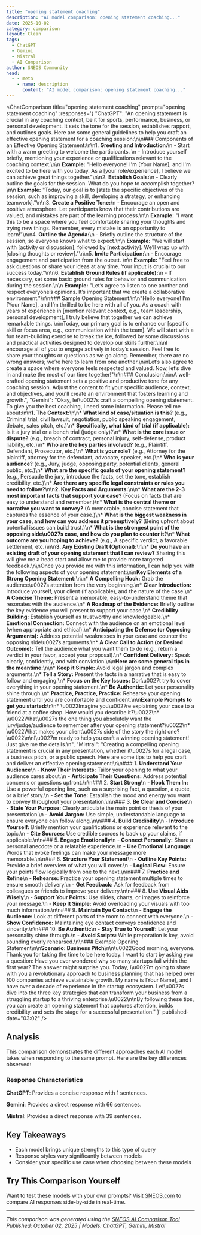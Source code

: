 ```yaml
---
title: "opening statement coaching"
description: "AI model comparison: opening statement coaching..."
date: 2025-10-02
category: comparison
layout: Clean
tags:
  - ChatGPT
  - Gemini
  - Mistral
  - AI Comparison
author: SNEOS Community
head:
  - - meta
    - name: description
      content: "AI model comparison: opening statement coaching..."
---
```


<ChatComparison
  title="opening statement coaching"
  prompt="opening statement coaching"
  :responses='{
    "ChatGPT": "An opening statement is crucial in any coaching context, be it for sports, performance, business, or personal development. It sets the tone for the session, establishes rapport, and outlines goals. Here are some general guidelines to help you craft an effective opening statement for a coaching session:\n\n### Components of an Effective Opening Statement:\n\n1. **Greeting and Introduction:**\n   - Start with a warm greeting to welcome the participants. \n   - Introduce yourself briefly, mentioning your experience or qualifications relevant to the coaching context.\n\n   **Example:** \"Hello everyone! I'm [Your Name], and I'm excited to be here with you today. As a [your role/experience], I believe we can achieve great things together.\"\n\n2. **Establish Goals:**\n   - Clearly outline the goals for the session. What do you hope to accomplish together? \n\n   **Example:** \"Today, our goal is to [state the specific objectives of the session, such as improving a skill, developing a strategy, or enhancing teamwork].\"\n\n3. **Create a Positive Tone:**\n   - Encourage an open and positive atmosphere. Let participants know that their contributions are valued, and mistakes are part of the learning process.\n\n   **Example:** \"I want this to be a space where you feel comfortable sharing your thoughts and trying new things. Remember, every mistake is an opportunity to learn!\"\n\n4. **Outline the Agenda:**\n   - Briefly outline the structure of the session, so everyone knows what to expect.\n\n   **Example:** \"We will start with [activity or discussion], followed by [next activity]. We’ll wrap up with [closing thoughts or review].\"\n\n5. **Invite Participation:**\n   - Encourage engagement and participation from the outset. \n\n   **Example:** \"Feel free to ask questions or share your ideas at any time. Your input is crucial to our success today.\"\n\n6. **Establish Ground Rules (if applicable):**\n   - If necessary, set some basic ground rules for behavior and communication during the session.\n\n   **Example:** \"Let’s agree to listen to one another and respect everyone’s opinions. It’s important that we create a collaborative environment.\"\n\n### Sample Opening Statement:\n\n\"Hello everyone! I’m [Your Name], and I’m thrilled to be here with all of you. As a coach with years of experience in [mention relevant context, e.g., team leadership, personal development], I truly believe that together we can achieve remarkable things. \n\nToday, our primary goal is to enhance our [specific skill or focus area, e.g., communication within the team]. We will start with a fun team-building exercise to break the ice, followed by some discussions and practical activities designed to develop our skills further.\n\nI encourage all of you to engage actively in today’s session. Feel free to share your thoughts or questions as we go along. Remember, there are no wrong answers; we’re here to learn from one another.\n\nLet’s also agree to create a space where everyone feels respected and valued. Now, let’s dive in and make the most of our time together!\"\n\n### Conclusion:\n\nA well-crafted opening statement sets a positive and productive tone for any coaching session. Adjust the content to fit your specific audience, context, and objectives, and you'll create an environment that fosters learning and growth.",
    "Gemini": "Okay, let\u0027s craft a compelling opening statement. To give you the best coaching, I need some information. Please tell me about:\n\n**1. The Context:**\n\n*   **What kind of case/situation is this?** (e.g., Criminal trial, civil lawsuit, negotiation, public speaking engagement, debate, sales pitch, etc.)\n*   **Specifically, what kind of trial (if applicable):** Is it a jury trial or a bench trial (judge only)?\n*   **What is the core issue or dispute?** (e.g., breach of contract, personal injury, self-defense, product liability, etc.)\n*   **Who are the key parties involved?** (e.g., Plaintiff, Defendant, Prosecutor, etc.)\n*   **What is your role?** (e.g., Attorney for the plaintiff, attorney for the defendant, advocate, speaker, etc.)\n*   **Who is your audience?** (e.g., Jury, judge, opposing party, potential clients, general public, etc.)\n*   **What are the specific goals of your opening statement?** (e.g., Persuade the jury, introduce the facts, set the tone, establish credibility, etc.)\n*   **Are there any specific legal constraints or rules you need to follow?**\n\n**2. Key Facts and Arguments:**\n\n*   **What are the 2-3 most important facts that support your case?** (Focus on facts that are easy to understand and remember.)\n*   **What is the central theme or narrative you want to convey?** (A memorable, concise statement that captures the essence of your case.)\n*   **What is the biggest weakness in your case, and how can you address it preemptively?** (Being upfront about potential issues can build trust.)\n*   **What is the strongest point of the opposing side\u0027s case, and how do you plan to counter it?**\n*   **What outcome are you hoping to achieve?** (e.g., A specific verdict, a favorable settlement, etc.)\n\n**3. Any Existing Draft (Optional):**\n\n*   **Do you have an existing draft of your opening statement that I can review?**  Sharing this will give me a head start and allow me to provide more targeted feedback.\n\nOnce you provide me with this information, I can help you with the following aspects of your opening statement:\n\n**Key Elements of a Strong Opening Statement:**\n\n*   **A Compelling Hook:** Grab the audience\u0027s attention from the very beginning.\n*   **Clear Introduction:**  Introduce yourself, your client (if applicable), and the nature of the case.\n*   **A Concise Theme:**  Present a memorable, easy-to-understand theme that resonates with the audience.\n*   **A Roadmap of the Evidence:** Briefly outline the key evidence you will present to support your case.\n*   **Credibility Building:** Establish yourself as trustworthy and knowledgeable.\n*   **Emotional Connection:**  Connect with the audience on an emotional level (when appropriate and ethical).\n*   **Anticipating the Defense (or Opposing Arguments):** Address potential weaknesses in your case and counter the opposing side\u0027s arguments.\n*   **A Clear Call to Action (or Desired Outcome):**  Tell the audience what you want them to do (e.g., return a verdict in your favor, accept your proposal).\n*   **Confident Delivery:**  Speak clearly, confidently, and with conviction.\n\n**Here are some general tips in the meantime:**\n\n*   **Keep it Simple:**  Avoid legal jargon and complex arguments.\n*   **Tell a Story:**  Present the facts in a narrative that is easy to follow and engaging.\n*   **Focus on the Key Issues:**  Don\u0027t try to cover everything in your opening statement.\n*   **Be Authentic:**  Let your personality shine through.\n*   **Practice, Practice, Practice:**  Rehearse your opening statement until you are comfortable and confident.\n\n**Example Prompts to get you started:**\n\n*   \u0022Imagine you\u0027re explaining your case to a friend at a coffee shop. How would you describe it?\u0022\n*   \u0022What\u0027s the one thing you absolutely want the jury/judge/audience to remember after your opening statement?\u0022\n*   \u0022What makes your client\u0027s side of the story the right one?\u0022\n\nI\u0027m ready to help you craft a winning opening statement! Just give me the details.\n",
    "Mistral": "Creating a compelling opening statement is crucial in any presentation, whether it\u0027s for a legal case, a business pitch, or a public speech. Here are some tips to help you craft and deliver an effective opening statement:\n\n### 1. **Understand Your Audience**\n   - **Know Their Interests:** Tailor your opening to what your audience cares about.\n   - **Anticipate Their Questions:** Address potential concerns or questions upfront.\n\n### 2. **Start Strong**\n   - **Hook Them In:** Use a powerful opening line, such as a surprising fact, a question, a quote, or a brief story.\n   - **Set the Tone:** Establish the mood and energy you want to convey throughout your presentation.\n\n### 3. **Be Clear and Concise**\n   - **State Your Purpose:** Clearly articulate the main point or thesis of your presentation.\n   - **Avoid Jargon:** Use simple, understandable language to ensure everyone can follow along.\n\n### 4. **Build Credibility**\n   - **Introduce Yourself:** Briefly mention your qualifications or experience relevant to the topic.\n   - **Cite Sources:** Use credible sources to back up your claims, if applicable.\n\n### 5. **Engage Emotionally**\n   - **Connect Personally:** Share a personal anecdote or a relatable experience.\n   - **Use Emotional Language:** Words that evoke feelings can make your message more memorable.\n\n### 6. **Structure Your Statement**\n   - **Outline Key Points:** Provide a brief overview of what you will cover.\n   - **Logical Flow:** Ensure your points flow logically from one to the next.\n\n### 7. **Practice and Refine**\n   - **Rehearse:** Practice your opening statement multiple times to ensure smooth delivery.\n   - **Get Feedback:** Ask for feedback from colleagues or friends to improve your delivery.\n\n### 8. **Use Visual Aids Wisely**\n   - **Support Your Points:** Use slides, charts, or images to reinforce your message.\n   - **Keep It Simple:** Avoid overloading your visuals with too much information.\n\n### 9. **Maintain Eye Contact**\n   - **Engage the Audience:** Look at different parts of the room to connect with everyone.\n   - **Show Confidence:** Maintaining eye contact conveys confidence and sincerity.\n\n### 10. **Be Authentic**\n   - **Stay True to Yourself:** Let your personality shine through.\n   - **Avoid Scripts:** While preparation is key, avoid sounding overly rehearsed.\n\n### Example Opening Statement\n\n**Scenario: Business Pitch**\n\n\u0022Good morning, everyone. Thank you for taking the time to be here today. I want to start by asking you a question: Have you ever wondered why so many startups fail within the first year? The answer might surprise you. Today, I\u0027m going to share with you a revolutionary approach to business planning that has helped over 100 companies achieve sustainable growth. My name is [Your Name], and I have over a decade of experience in the startup ecosystem. Let\u0027s dive into the three key strategies that can transform your business from a struggling startup to a thriving enterprise.\u0022\n\nBy following these tips, you can create an opening statement that captures attention, builds credibility, and sets the stage for a successful presentation."
  }'
  published-date="03:02"
/>

## Analysis

This comparison demonstrates the different approaches each AI model takes when responding to the same prompt. Here are the key differences observed:

### Response Characteristics

**ChatGPT**: Provides a concise response with 1 sentences. 

**Gemini**: Provides a direct response with 66 sentences. 

**Mistral**: Provides a direct response with 39 sentences. 

## Key Takeaways

- Each model brings unique strengths to this type of query
- Response styles vary significantly between models
- Consider your specific use case when choosing between these models

## Try This Comparison Yourself

Want to test these models with your own prompts? Visit [SNEOS.com](https://sneos.com) to compare AI responses side-by-side in real-time.

---

*This comparison was generated using the [SNEOS AI Comparison Tool](https://sneos.com)*
*Published: October 02, 2025 | Models: ChatGPT, Gemini, Mistral*
